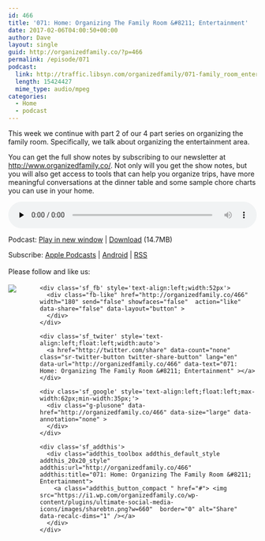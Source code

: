 ```yaml
---
id: 466
title: '071: Home: Organizing The Family Room &#8211; Entertainment'
date: 2017-02-06T04:00:50+00:00
author: Dave
layout: single
guid: http://organizedfamily.co/?p=466
permalink: /episode/071
podcast:
  link: http://traffic.libsyn.com/organizedfamily/071-family_room_entertainment.mp3
  length: 15424427
  mime_type: audio/mpeg
categories:
  - Home
  - podcast
---
```

This week we continue with part 2 of our 4 part series on organizing the family room. Specifically, we talk about organizing the entertainment area.

You can get the full show notes by subscribing to our newsletter at <http://www.organizedfamily.co/>. Not only will you get the show notes, but you will also get access to tools that can help you organize trips, have more meaningful conversations at the dinner table and some sample chore charts you can use in your home.

<div class="powerpress_player" id="powerpress_player_5392">
  <audio class="wp-audio-shortcode" id="audio-466-72" preload="none" style="width: 100%;" controls="controls"><source type="audio/mpeg" src="http://traffic.libsyn.com/organizedfamily/071-family_room_entertainment.mp3?_=72" /><a href="http://traffic.libsyn.com/organizedfamily/071-family_room_entertainment.mp3">http://traffic.libsyn.com/organizedfamily/071-family_room_entertainment.mp3</a></audio>
</div>

<p class="powerpress_links powerpress_links_mp3">
  Podcast: <a href="http://traffic.libsyn.com/organizedfamily/071-family_room_entertainment.mp3" class="powerpress_link_pinw" target="_blank" title="Play in new window" onclick="return powerpress_pinw('http://organizedfamily.co/?powerpress_pinw=466-podcast');" rel="nofollow">Play in new window</a> | <a href="http://traffic.libsyn.com/organizedfamily/071-family_room_entertainment.mp3" class="powerpress_link_d" title="Download" rel="nofollow" download="071-family_room_entertainment.mp3">Download</a> (14.7MB)
</p>

<p class="powerpress_links powerpress_subscribe_links">
  Subscribe: <a href="https://itunes.apple.com/us/podcast/organized-family/id1047979605?mt=2&ls=1#episodeGuid=http%3A%2F%2Forganizedfamily.co%2F%3Fp%3D466" class="powerpress_link_subscribe powerpress_link_subscribe_itunes" title="Subscribe on Apple Podcasts" rel="nofollow">Apple Podcasts</a> | <a href="http://subscribeonandroid.com/organizedfamily.co/feed/podcast" class="powerpress_link_subscribe powerpress_link_subscribe_android" title="Subscribe on Android" rel="nofollow">Android</a> | <a href="http://organizedfamily.co/feed/podcast" class="powerpress_link_subscribe powerpress_link_subscribe_rss" title="Subscribe via RSS" rel="nofollow">RSS</a>
</p>

<div class='sfsi_Sicons' style='width: 100%; display: inline-block; vertical-align: middle; text-align:left'>
  <div style='margin:0px 8px 0px 0px; line-height: 24px'>
    <span>Please follow and like us:</span>
  </div>
  
  <div class='sfsi_socialwpr'>
    <div class='sf_subscrbe' style='text-align:left;float:left;width:64px'>
      <a href="http://www.specificfeeds.com/widget/emailsubscribe/MTc5ODgx/OA==/" target="_blank"><img src="https://i2.wp.com/organizedfamily.co/wp-content/plugins/ultimate-social-media-icons/images/follow_subscribe.png?w=660" data-recalc-dims="1" /></a>
    </div>
    
    <div class='sf_fb' style='text-align:left;width:52px'>
      <div class="fb-like" href="http://organizedfamily.co/466" width="180" send="false" showfaces="false"  action="like" data-share="false" data-layout="button" >
      </div>
    </div>
    
    <div class='sf_twiter' style='text-align:left;float:left;width:auto'>
      <a href="http://twitter.com/share" data-count="none" class="sr-twitter-button twitter-share-button" lang="en" data-url="http://organizedfamily.co/466" data-text="071: Home: Organizing The Family Room &#8211; Entertainment" ></a>
    </div>
    
    <div class='sf_google' style='text-align:left;float:left;max-width:62px;min-width:35px;'>
      <div class="g-plusone" data-href="http://organizedfamily.co/466" data-size="large" data-annotation="none" >
      </div>
    </div>
    
    <div class='sf_addthis'>
      <div class="addthis_toolbox addthis_default_style addthis_20x20_style" addthis:url="http://organizedfamily.co/466" addthis:title="071: Home: Organizing The Family Room &#8211; Entertainment">
        <a class="addthis_button_compact " href="#"> <img src="https://i1.wp.com/organizedfamily.co/wp-content/plugins/ultimate-social-media-icons/images/sharebtn.png?w=660"  border="0" alt="Share" data-recalc-dims="1" /></a>
      </div>
    </div>
  </div>
</div>